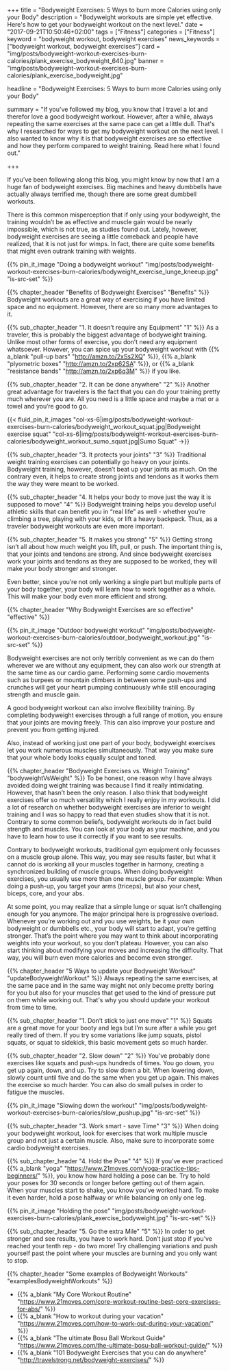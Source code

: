 +++
title = "Bodyweight Exercises: 5 Ways to burn more Calories using only your Body"
description = "Bodyweight workouts are simple yet effective. Here's how to get your bodyweight workout on the next level."
date = "2017-09-21T10:50:46+02:00"
tags = ["Fitness"]
categories = ["Fitness"]
keyword = "bodyweight workout, bodyweight exercises"
news_keywords = ["bodyweight workout, bodyweight exercises"]
card = "img/posts/bodyweight-workout-exercises-burn-calories/plank_exercise_bodyweight_640.jpg"
banner = "img/posts/bodyweight-workout-exercises-burn-calories/plank_exercise_bodyweight.jpg"

headline = "Bodyweight Exercises: 5 Ways to burn more Calories using only your Body"

summary = "If you've followed my blog, you know that I travel a lot and therefor love a good bodyweight workout. However, after a while, always repeating the same exercises at the same pace can get a little dull. That's why I researched for ways to get my bodyweight workout on the next level. I also wanted to know why it is that bodyweight exercises are so effective and how they perform compared to weight training. Read here what I found out."

+++

If you’ve been following along this blog, you might know by now that I am a huge fan of bodyweight exercises. Big machines and heavy dumbbells have actually always terrified me, though there are some great dumbbell workouts. 

There is this common misperception that if only using your bodyweight, the training wouldn’t be as effective and muscle gain would be nearly impossible, which is not true, as studies found out. Lately, however, bodyweight exercises are seeing a little comeback and people have realized, that it is not just for wimps. In fact, there are quite some benefits that might even outrank training with weights. 

{{% pin_it_image "Doing a bodyweight workout" "img/posts/bodyweight-workout-exercises-burn-calories/bodyweight_exercise_lunge_kneeup.jpg" "is-src-set" %}}

{{% chapter_header "Benefits of Bodyweight Exercises" "Benefits" %}}
Bodyweight workouts are a great way of exercising if you have limited space and no equipment. However, there are so many more advantages to it.

{{% sub_chapter_header "1. It doesn’t require any Equipment" "1" %}}
As a traveler, this is probably the biggest advantage of bodyweight training. Unlike most other forms of exercise, you don’t need any equipment whatsoever. However, you can spice up your bodyweight workout with {{% a_blank "pull-up bars" "http://amzn.to/2xSs2XQ" %}}, {{% a_blank "plyometric boxes" "http://amzn.to/2xp62SA" %}}, or {{% a_blank "resistance bands" "http://amzn.to/2xp6q3M" %}} if you like.

{{% sub_chapter_header "2. It can be done anywhere" "2" %}}
Another great advantage for travelers is the fact that you can do your training pretty much wherever you are. All you need is a little space and maybe a mat or a towel and you’re good to go. 

{{< fluid_pin_it_images 
  "col-xs-6|img/posts/bodyweight-workout-exercises-burn-calories/bodyweight_workout_squat.jpg|Bodyweight exercise squat"
  "col-xs-6|img/posts/bodyweight-workout-exercises-burn-calories/bodyweight_workout_sumo_squat.jpg|Sumo Squat"
->}}

{{% sub_chapter_header "3. It protects your joints" "3" %}}
Traditional weight training exercises can potentially go heavy on your joints. Bodyweight training, however, doesn’t beat up your joints as much. On the contrary even, it helps to create strong joints and tendons as it works them the way they were meant to be worked. 

{{% sub_chapter_header "4. It helps your body to move just the way it is supposed to move" "4" %}}
Bodyweight training helps you develop useful athletic skills that can benefit you in “real life” as well - whether you’re climbing a tree, playing with your kids, or lift a heavy backpack. Thus, as a traveler bodyweight workouts are even more important. 

{{% sub_chapter_header "5. It makes you strong" "5" %}}
Getting strong isn’t all about how much weight you lift, pull, or push. The important thing is, that your joints and tendons are strong. And since bodyweight exercises work your joints and tendons as they are supposed to be worked, they will make your body stronger and stronger. 

Even better, since you’re not only working a single part but multiple parts of your body together, your body will learn how to work together as a whole. This will make your body even more efficient and strong. 

{{% chapter_header "Why Bodyweight Exercises are so effective" "effective" %}}

{{% pin_it_image "Outdoor bodyweight workout" "img/posts/bodyweight-workout-exercises-burn-calories/outdoor_bodyweight_workout.jpg" "is-src-set" %}}

Bodyweight exercises are not only terribly convenient as we can do them wherever we are without any equipment, they can also work our strength at the same time as our cardio game. Performing some cardio movements such as burpees or mountain climbers in between some push-ups and crunches will get your heart pumping continuously while still encouraging strength and muscle gain. 

A good bodyweight workout can also involve flexibility training. By completing bodyweight exercises through a full range of motion, you ensure that your joints are moving freely. This can also improve your posture and prevent you from getting injured. 

Also, instead of working just one part of your body, bodyweight exercises let you work numerous muscles simultaneously. That way you make sure that your whole body looks equally sculpt and toned. 

{{% chapter_header "Bodyweight Exercises vs. Weight Training" "bodyweightVsWeight" %}}
To be honest, one reason why I have always avoided doing weight training was because I find it really intimidating. However, that hasn’t been the only reason. I also think that bodyweight exercises offer so much versatility which I really enjoy in my workouts. I did a lot of research on whether bodyweight exercises are inferior to weight training and I was so happy to read that even studies show that it is not. Contrary to some common beliefs, bodyweight workouts do in fact build strength and muscles. You can look at your body as your machine, and you have to learn how to use it correctly if you want to see results. 

Contrary to bodyweight workouts, traditional gym equipment only focusses on a muscle group alone. This way, you may see results faster, but what it cannot do is working all your muscles together in harmony, creating a synchronized building of muscle groups. 
When doing bodyweight exercises, you usually use more than one muscle group. For example: When doing a push-up, you target your arms (triceps), but also your chest, biceps, core, and your abs. 

At some point, you may realize that a simple lunge or squat isn’t challenging enough for you anymore. The major principal here is progressive overload. Whenever you’re working out and you use weights, be it your own bodyweight or dumbbells etc., your body will start to adapt, you’re getting stronger. That’s the point where you may want to think about incorporating weights into your workout, so you don’t plateau. However, you can also start thinking about modifying your moves and increasing the difficulty. That way, you will burn even more calories and become even stronger.

{{% chapter_header "5 Ways to update your Bodyweight Workout" "updateBodyweightWorkout" %}}
Always repeating the same exercises, at the same pace and in the same way might not only become pretty boring for you but also for your muscles that get used to the kind of pressure put on them while working out. That's why you should update your workout from time to time.

{{% sub_chapter_header "1. Don’t stick to just one move" "1" %}}
Squats are a great move for your booty and legs but I’m sure after a while you get really tired of them. If you try some variations like jump squats, pistol squats, or squat to sidekick, this basic movement gets so much harder. 

{{% sub_chapter_header "2. Slow down" "2" %}}
You’ve probably done exercises like squats and push-ups hundreds of times. You go down, you get up again, down, and up. Try to slow down a bit. When lowering down, slowly count until five and do the same when you get up again. This makes the exercise so much harder. You can also do small pulses in order to fatigue the muscles. 

{{% pin_it_image "Slowing down the workout" "img/posts/bodyweight-workout-exercises-burn-calories/slow_pushup.jpg" "is-src-set" %}}

{{% sub_chapter_header "3. Work smart - save Time" "3" %}}
When doing your bodyweight workout, look for exercises that work multiple muscle group and not just a certain muscle. Also, make sure to incorporate some cardio bodyweight exercises. 

{{% sub_chapter_header "4. Hold the Pose" "4" %}}
If you’ve ever practiced {{% a_blank "yoga" "https://www.21moves.com/yoga-practice-tips-beginners/" %}}, you know how hard holding a pose can be. Try to hold your poses for 30 seconds or longer before getting out of them again. When your muscles start to shake, you know you’ve worked hard. To make it even harder, hold a pose halfway or while balancing on only one leg. 

{{% pin_it_image "Holding the pose" "img/posts/bodyweight-workout-exercises-burn-calories/plank_exercise_bodyweight.jpg" "is-src-set" %}}

{{% sub_chapter_header "5. Go the extra Mile" "5" %}}
In order to get stronger and see results, you have to work hard. Don’t just stop if you’ve reached your tenth rep - do two more! Try challenging variations and push yourself past the point where your muscles are burning and you only want to stop.

{{% chapter_header "Some examples of Bodyweight Workouts" "examplesBodyweightWorkouts" %}}

* {{% a_blank "My Core Workout Routine" "https://www.21moves.com/core-workout-routine-best-core-exercises-for-abs/" %}}
* {{% a_blank "How to workout during your vacation" "https://www.21moves.com/how-to-work-out-during-your-vacation/" %}}
* {{% a_blank "The ultimate Bosu Ball Workout Guide" "https://www.21moves.com/the-ultimate-bosu-ball-workout-guide/" %}}
* {{% a_blank "101 Bodyweight Exercises that you can do anywhere" "http://travelstrong.net/bodyweight-exercises/" %}}























